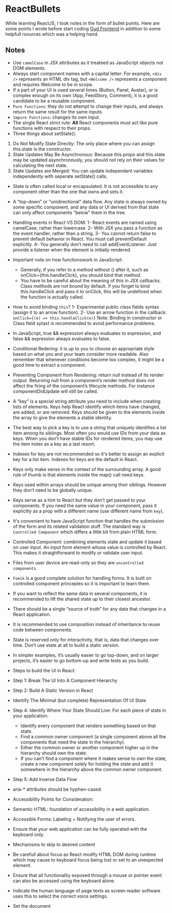 # ReactBullets
While learning ReactJS, I took notes in the form of bullet points. Here are some points I wrote before start coding [Oud Frontend](https://github.com/AbdallahHemdan/oudFrontend) in addition to some helpfull rsources which was a helping hand.

## Notes
* Use ```camelCase``` in JSX attributes as it treateed as JavaScript objects not DOM elements.
* Always start component names with a capital letter: For example, ```<div />``` represents an HTML div tag, but ```<Welcome />``` represents a component and requires Welcome to be in scope.
* If a part of your UI is used several times (Button, Panel, Avatar), or is complex enough on its own (App, FeedStory, Comment), it is a good candidate to be a reusable component.
* ```Pure Functions```: they do not attempt to change their inputs, and always return the same result for the same inputs.
* ```Impure Functions```: changes its own input.
* The single React strict rule: <strong>All</strong> React components must act like pure functions with respect to their props.
* Three things about setState():
 1. Do Not Modify State Directly: The only place where you can assign this.state is the constructor.
 2. State Updates May Be Asynchronous: Because this.props and this.state may be updated asynchronously, you should not rely on their values for calculating the next state.
 3. State Updates are Merged: You can update independant variables independently with seperate setState() calls.
* State is often called local or encapsulated. It is not accessible to any component other than the one that owns and sets it.
* A “top-down” or “unidirectional” data flow. Any state is always owned by some specific component, and any data or UI derived from that state can only affect components “below” them in the tree.
* Handling events in React VS DOM:
 1- React events are named using camelCase, rather than lowercase.
 2- With JSX you pass a function as the event handler, rather than a string.
 3- You cannot return false to prevent default behavior in React. You must call preventDefault explicitly.
 4- You generally don’t need to call addEventListener. Just provide a listener when the element is initially rendered.
* Important note on how functionswork in JavaScript:
   * Generally, if you refer to a method without () after it, such as onClick={this.handleClick}, you should bind that method.
   * You have to be careful about the meaning of this in JSX callbacks. Class methods are not bound by default. If you forget to bind this.handleClick and pass it to onClick, this will be undefined when the function is actually called.
* How to avoid binding ```this```?
 1- Experimental public class fields syntax (assign it to an arrow function).
 2- Use an arrow function in the callback: ```onClick={(e) => this.handleClick(e)}```
 Note: Binding in constructor or Class field sytaxt is recommended to avoid performance problems.
* In JavaScript, true && expression always evaluates to expression, and false && expression always evaluates to false.
* Conditional Redering: it is up to you to choose an appropriate style based on what you and your team consider more readable. Also remember that whenever conditions become too complex, it might be a good time to extract a component.
* Preventing Component from Rendering: return null instead of its render output. Returning null from a component’s render method does not affect the firing of the component’s lifecycle methods. For instance componentDidUpdate will still be called.
* A “key” is a special string attribute you need to include when creating lists of elements. Keys help React identify which items have changed, are added, or are removed. Keys should be given to the elements inside the array to give the elements a stable identity.
* The best way to pick a key is to use a string that uniquely identifies a list item among its siblings. Most often you would use IDs from your data as keys. When you don’t have stable IDs for rendered items, you may use the item index as a key as a last resort.
* Indexes for key are not recommended so it's better to assign an explicit key for a list item. Indexes for keys are the default in React.
* Keys only make sense in the context of the surrounding array. A good rule of thumb is that elements inside the map() call need keys.
* Keys used within arrays should be unique among their siblings. However they don’t need to be globally unique.
* Keys serve as a hint to React but they don’t get passed to your components. If you need the same value in your component, pass it explicitly as a prop with a different name (use different name from ```key```).
* It's convenient to have JavaScript function that handles the submission of the form and its related validation stuff. The standard way is ```Controlled Component``` which differs a little bit from plain HTML form.
* Controlled Component: combining elements state and update it based on user input. An input form element whose value is controlled by React. This makes it straightforward to modify or validate user input.
* Files from user device are read-only so they are ```uncontrolled components```.
* ```Fomik``` is a good complete solution for handling forms. It is built on controlled component princeples so it is important to learn them.
* If you want to reflect the same data in several components, it is recommended to lift the shared state up to their closest ancestor.
* There should be a single “source of truth” for any data that changes in a React application.
* It is recommended to use composition instead of inheritance to reuse code between components.
* State is reserved only for interactivity, that is, data that changes over time. Don’t use state at all to build a static version.
* In simpler examples, it’s usually easier to go top-down, and on larger projects, it’s easier to go bottom-up and write tests as you build.
* Steps to build the UI in React:
 * Step 1: Break The UI Into A Component Hierarchy
 * Step 2: Build A Static Version in React
 * Identify The Minimal (but complete) Representation Of UI State
 * Step 4: Identify Where Your State Should Live:
   For each piece of state in your application:
    * Identify every component that renders something based on that state.
    * Find a common owner component (a single component above all the components that need the state in the hierarchy).
    * Either the common owner or another component higher up in the hierarchy should own the state.
    * If you can’t find a component where it makes sense to own the state, create a new component solely for holding the state and add it somewhere in the hierarchy above the common owner component.
 * Step 5: Add Inverse Data Flow
 
 * aria-* attributes should be hyphen-cased.
* Accessibility Points for Consideration:
 * Semantic HTML: foundation of accessibility in a web application.
 * Accessible Forms: Labeling + Notifying the user of errors.
 * Ensure that your web application can be fully operated with the keyboard only.
 * Mechanisms to skip to desired content
 * Be carefull about focus as React modify HTML DOM during runtime which may cause to keyboard focus being lost or set to an unexpected element.
 * Ensure that all functionality exposed through a mouse or pointer event can also be accessed using the keyboard alone.
 * Indicate the human language of page texts as screen reader software uses this to select the correct voice settings.
 * Set the document <title> to correctly describe the current page content as this ensures that the user remains aware of the current page context.
 * Ensure that all readable text on your website has sufficient color contrast to remain maximally readable by users with low vision.

 * Code Splitting:
* A bundle: the process of following imported files and merging them into a single file.
* Create React App, Next.js, Gatsby, or a similar tool, has a Webpack setup out of the box to bundle your app.
* You need to keep an eye on the code you are including in your bundle so that you don’t accidentally make it so large that your app takes a long time to load.
* Code-Splitting is a feature supported by bundlers like Webpack, Rollup and Browserify (via factor-bundle) which can create multiple bundles that can be dynamically loaded at runtime.
* The best way to introduce code-splitting into your app is through the dynamic import().

JavaScript Overview:
* JavaScript language has no concept of input or output. It is up to the host environment to provide mechanisms for communicating with the outside world.
* JavaScript's types are (the building blocks of any language):
* Number
* String
* Boolean
* Symbol(ES6)
* Object:
  * Function(technically, it's a special type of object)
  * Array
  * Data
  * RegExp
* null
* undefined

* Numbers: "double-precision 64-bit format IEEE 754 values"
* Be carefull about stuff like: ```0.1 + 0.2 == 0.30000000000000004;```
* The standard arithmetic operators are supported with some built-in objects like ```Math``` object,  ```parseInt()```, and ```parseFloat()``` functions.
* Unlike ```parseFloat()```, ```parseInt()``` can use different bases like decimal, octal, or hexadecimal but be carefull when dealing with old browsers(befor 2013).
* the unary ```+``` operator can be used to convert values to numbers like that: ```+ '42'; //42```
  * So, what is the difference? The parseInt() and parseFloat() functions parse a string until they reach a character that isn't valid for the specified number format, then return the number parsed up to that point. However the "+" operator simply converts the string to NaN if there is an invalid character contained within it.
* ```NaN```: a special value returned when the string is non-numeric:
   * If you provide it as an operand to any mathematical operation, the result will also be NaN
   * You can test for NaN using the built-in isNaN() function.
* ``` Infinity``` and ```-Infinity``` are also special types:
   * You can test for Infinity, -Infinity and NaN values using the built-in isFinite() function.

Strings: "sequences of UTF-16 code units; each code unit is represented by a 16-bit number. Each Unicode character is represented by either 1 or 2 code units."
* We can use strings as objects too. They have methods as well that allow you to manipulate the string and access information about the string.
* undefined VS null:
* undefined indicates an uninitialized variable. undefined is actually a constant.
* null is a value that indicates a deliberate non-value (and is only accessible through the null keyword).
* Boolean: any value can be converted to boolean value according to the following rules:
 1. false, 0, empty strings (""), NaN, null, and undefined all become false.
 2. All other values become true.
* Conversion can be done explicitly using the Boolean() function or JavaScript will silently perform this conversion when it expects a boolean, such as in an if statement.

* Variables: in modern JavaScript there, variables are declared using one of three keywords: ```let```, ```const```, or ```var```
* let allows you to declare block-level variables. The declared variable is available from the block it is enclosed in.
* const allows you to declare variables whose values are never intended to change. The variable is available from the block it is declared in.
* var is the most common declarative keyword. It does not have the restrictions that the other two keywords have.
* Before ECMAScript2015, only functions have a scope so if a variable is defined using var in a compound statement (for example inside an if control structure), it will be visible to the entire function. However, starting with ECMAScript 2015, let and const declarations allow you to create block-scoped variables.

Operators: similar to other programming languages
* If you add a string to a number (or other value) everything is converted into a string first.
* Adding an empty string to something is a useful way of converting it to a string itself.
* The double-equals operator performs type coercion if you give it different types, with sometimes interesting results. To avoid type coercion, use the triple-equals operator.

Control structures: similar set of control structures to other languages in the C family
* ```while``` is good for basic looping. ```do-while``` for loops where you wish to ensure that the body of the loop is executed at least once.
* ```for...of```: creates a loop iterating over iterable objects. It invokes a custom iteration hook with statements to be executed for the value of each distinct property of the object.
* ```for...in```: iterates over all enumerable properties of an object that are keyed by strings (ignoring ones keyed by Symbols), including inherited enumerable properties.
* The && and || operators use short-circuit logic, which means whether they will execute their second operand is dependent on the first. This is useful for checking for null objects before accessing their attributes.

Objects: can be thought of as simple collections of name-value pairs, they are similar to Hash tables in C and C++.
* Everything in JavaScript is an object which mean that any JavaScript program naturally involves a great deal of hash table lookups.
* Two basic ways to create an empty object:
  1- var obj = new Object();
  2- var obj = {}; : object literal syntax and is more convenient. This syntax is also the core of JSON format and should be preferred at all times.
* Once created, an object's properties can again be accessed in one of two ways:
 1- dot notation.
 2- bracket notation: has the advantage that the name of the property is provided as a string, which means it can be calculated at run-time. However, using this method prevents some JavaScript engine and minifier optimizations being applied. It can also be used to set and get properties with names that are reserved words like ```obje['for']```
* Notes: 
 1- Starting in ECMAScript 5, reserved words may be used as object property names "in the buff". This means that they don't need to be "clothed" in quotes when defining object literals.
 2- Starting in ECMAScript 2015, object keys can be defined by the variable using bracket notation upon being created. {[phoneType]: 12345} is possible instead of just var userPhone = {}; userPhone[phoneType] = 12345.

Arrays: a special type of object
* Numerical properties can naturally be accessed only using [] syntax.
* How to create an Array? 
 1- 
    var a = new Array();
a[0] = 'dog';
a[1] = 'cat';
a[2] = 'hen';

 2- more convenient notation is to use an array literal: ```var a = ['dog', 'cat', 'hen'];```

* ```array.length``` isn't necessarily the number of items in the array, WHY? the length of the array is one more than the highest index.
* If you query a non-existent array index, you'll get a value of undefined in return
* for...in does not iterate over the array elements, but the array indices. Furthermore, if someone added new properties to Array.prototype, they would also be iterated over by such a loop. Therefore this loop type is not recommended for arrays.
* Another way of iterating over an array that was added with ECMAScript 5 is forEach()

Functions: Along with objects, functions are the core component in understanding JavaScript
* If no return statement is used (or an empty return with no value), JavaScript returns undefined.
* You can call a function without passing the parameters it expects, in which case they will be set to undefined. You can also pass in more arguments than the function is expecting.
* arguments, an array-like object holding all of the values passed to the function.
* The rest parameter operator is used in function parameter lists with the format: ...variable and it will include within that variable the entire list of uncaptured arguments that the function was called with. 
* It is important to note that wherever the rest parameter operator is placed in a function declaration it will store all arguments after its declaration, but not before.
* JavaScript lets you create anonymous functions which stored in variables. This enables all sorts of clever tricks like a way of "hiding" some local variables — like block scope in C.
* JavaScript uses functions as classes.
* this refers to the current object. What that actually means is specified by the way in which you called that function. If you called it using dot notation or bracket notation on an object, that object becomes this. If dot notation wasn't used for the call, this refers to the global object.
* new is strongly related to this. It creates a brand new empty object, and then calls the function specified, with this set to that new object.
* JavaScript lets you modify something's prototype at any time in your program, which means you can add extra methods to existing objects at runtime ("prototype chain"). You can also add things to the prototype of built-in JavaScript objects.
* An important detail of nested functions in JavaScript is that they can access variables in their parent function's scope but not vice versa.

Closures: one of the most powerful abstractions that JavaScript has to offer — but also the most potentially confusing.
* Whenever JavaScript executes a function, a 'scope' object is created to hold the local variables created within that function. It is initialized with any variables passed in as function parameters.
* A closure is the combination of a function and the scope object in which it was created. Closures let you save state — as such, they can often be used in place of objects. 

Hooks: They let you use state and other React features without writing a class.
* Hooks let you split one component into smaller functions based on what pieces are related (such as setting up a subscription or fetching data). Hooks let you use more of React’s features without classes.
* Classes don’t minify very well, and they make hot reloading flaky and unreliable. There are no plans to remove classes from React. 

https://www.npmjs.com/package/eslint-plugin-react-hooks
What is a Hook? Hooks are functions that let you “hook into” React state and lifecycle features from function components. Hooks don’t work inside classes — they let you use React without classes.
* React provides a few built-in Hooks like useState. You can also create your own Hooks to reuse stateful behavior between different components.
* Hooks are a way to reuse stateful logic, not state itself.
* Hooks must be called on the top level of our components. If we want to run an effect conditionally, we can put that condition inside our Hook

State Hook:
* ```useState``` returns a pair: the current state value and a function that lets you update it. 
* It’s similar to this.setState in a class, except it doesn’t merge the old and new state together.
* The only argument to useState is the initial state.
* Unlike this.state, the state here doesn’t have to be an object — although it can be if you want. 
* You can use the State Hook more than once in a single component.
* What does calling useState do? It declares a “state variable”, we could call it anything. Normally, variables “disappear” when the function exits but state variables are preserved by React.


Effect Hook:
* ```useEffect``` adds the ability to perform side effects from a function component. It serves the same purpose as componentDidMount, componentDidUpdate, and componentWillUnmount in React classes, but unified into a single API.
* When you call useEffect, you’re telling React to run your “effect” function after flushing changes to the DOM.
* Effects are declared inside the component so they have access to its props and state.
* By default, React runs the effects after every render — including the first render.
* Effects may also optionally specify how to “clean up” after them by returning a function. 
*  think that effects happen “after render”. React guarantees the DOM has been updated by the time it runs the effects.
* Unlike componentDidMount or componentDidUpdate, effects scheduled with useEffect don’t block the browser from updating the screen. 
* Every effect may return a function that cleans up after it. 
* React performs the cleanup when the component unmounts. React also cleans up effects from the previous render before running the effects next time. There is no special code for handling updates because useEffect handles them by default.
* Tips: Use Multiple Effects to Separate Concerns
* In some cases, cleaning up or applying the effect after every render might create a performance problem.
* You can tell React to skip applying an effect if certain values haven’t changed between re-renders.

Rules of Hooks:
Hooks are JavaScript functions, but they impose two additional rules:
* Only call Hooks at the top level. Don’t call Hooks inside loops, conditions, or nested functions.
* Only call Hooks from React function components. Don’t call Hooks from regular JavaScript functions. (There is just one other valid place to call Hooks — your own custom Hooks.)
* React provide a linter plugin to enforce these rules automatically.

Building Your Own Hooks:
* Custom Hooks let you reuse some stateful logic between components but without adding more components to your tree.
* Custom Hooks are more of a convention than a feature. If a function’s name starts with ”use” and it calls other Hooks, we say it is a custom Hook.
* It’s just like a normal function.
* All we do isto extract some common code between functions into a separate function.
* Without starting the Hook with ```use``, React wouldn’t be able to automatically check for violations of rules of Hooks because we couldn’t tell if a certain function contains calls to Hooks inside of it.
* Tip: Pass Information Between Hooks

Testing: Similar to testing other JavaScript code.
Two ways of testing React Components:
* Rendering component trees in a simplified test environment and asserting on their output.
* Running a complete app in a realistic browser environment (also known as “end-to-end” tests).
When choosing testing tools, it is worth considering a few tradeoffs:
* Iteration speed vs Realistic environment.
* How much to mock.
Recommended Tools:
*Jest
* React Testing Library
Testing Recipes: Common testing patterns for React components.
* Setup/Teardown: You may use a different pattern, but keep in mind that we want to execute the cleanup even if a test fails.
* act(): makes sure all updates related to these “units” have been processed and applied to the DOM before you make any assertions.
* Rendering
* Data Fetching: Instead of calling real APIs in all your tests, you can mock requests with dummy data.
* Mocking Modules: Some modules might not work well inside a testing environment, or may not be as essential to the test itself. Mocking out these modules with dummy replacements can make it easier to write tests for your own code.
* Events: It is recommended dispatching real DOM events on DOM elements, and then asserting on the result.
* Timers: Your code might use timer-based functions like setTimeout to schedule more work in the future.
* Snapshot Testing: Frameworks like Jest also let you save “snapshots” of data with toMatchSnapshot / toMatchInlineSnapshot. With these, we can “save” the rendered component output and ensure that a change to it has to be explicitly committed as a change to the snapshot.These kinds of tests include implementation details so they break easily, and teams can get desensitized to snapshot breakages.
* Multiple Renderers: In rare cases, you may be running a test on a component that uses multiple renderers. 
Testing Environments:
* If you use Create React App, Jest is already included out of the box with useful defaults.
* It is recommended simulating a browser with jsdom, a lightweight browser implementation that runs inside Node.js.
* If you’re writing a library that tests mostly browser-specific behavior, and requires native browser behavior like layout or real inputs, you could use a framework like mocha.
* Frameworks like Cypress, puppeteer and webdriver are useful for running end-to-end tests.
* When writing tests, we’d like to mock out the parts of our code that don’t have equivalents inside our testing environment. It is then useful to be able to selectively mock these functions with test-friendly versions.

## Learning reasources:
- [Complete Intro to Web Development](https://frontendmasters.com/courses/web-development-v2/)
- [JavaScript](https://frontendmasters.com/learn/javascript/)
- [JavaScript](https://frontendmasters.com/courses/getting-started-javascript-v2/)
- [React.JS](https://reactjs.org/docs/getting-started.html)
- [React.JS](https://frontendmasters.com/learn/react/)
- [JS Tutorial](https://developer.mozilla.org/en-US/docs/Web/JavaScript/A_re-introduction_to_JavaScript)

## Best Practices:
- [Front-End Checklist](https://github.com/thedaviddias/Front-End-Checklist)
- [Clean Code](https://github.com/ryanmcdermott/clean-code-javascript)
- [Front-End Performance Checklist](https://github.com/thedaviddias/Front-End-Performance-Checklist)
- [33 concepts JS](https://github.com/leonardomso/33-js-concepts)
